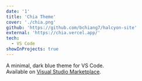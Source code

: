 ```yaml
---
date: '1'
title: 'Chia Theme'
cover: './chia.png'
github: 'https://github.com/bchiang7/halcyon-site'
external: 'https://chia.vercel.app/'
tech:
  - VS Code
showInProjects: true
---
```


A minimal, dark blue theme for VS Code.</br> Available on [Visual Studio Marketplace](https://marketplace.visualstudio.com/items?itemName=brittanychiang.halcyon-vscode).
